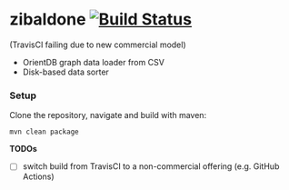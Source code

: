 # zibaldone [![Build Status](https://travis-ci.com/dritter-sap/zibaldone.svg?branch=master)](https://travis-ci.com/dritter-sap/zibaldone)
(TravisCI failing due to new commercial model)

- OrientDB graph data loader from CSV
- Disk-based data sorter

### Setup

Clone the repository, navigate and build with maven:

```
mvn clean package
```

**TODOs**

- [ ] switch build from TravisCI to a non-commercial offering (e.g. GitHub Actions)
